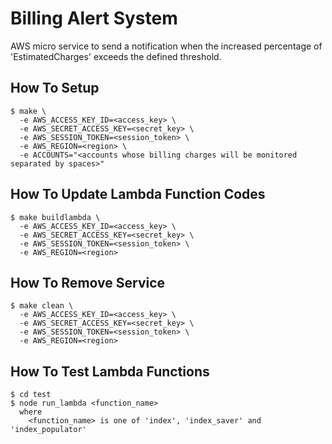 
# Billing Alert System

AWS micro service to send a notification when the increased percentage of 'EstimatedCharges' exceeds the defined threshold.


## How To Setup

    $ make \
      -e AWS_ACCESS_KEY_ID=<access_key> \
      -e AWS_SECRET_ACCESS_KEY=<secret_key> \
      -e AWS_SESSION_TOKEN=<session_token> \
      -e AWS_REGION=<region> \
      -e ACCOUNTS="<accounts whose billing charges will be monitored separated by spaces>"


## How To Update Lambda Function Codes

    $ make buildlambda \
      -e AWS_ACCESS_KEY_ID=<access_key> \
      -e AWS_SECRET_ACCESS_KEY=<secret_key> \
      -e AWS_SESSION_TOKEN=<session_token> \
      -e AWS_REGION=<region>


## How To Remove Service

    $ make clean \
      -e AWS_ACCESS_KEY_ID=<access_key> \
      -e AWS_SECRET_ACCESS_KEY=<secret_key> \
      -e AWS_SESSION_TOKEN=<session_token> \
      -e AWS_REGION=<region>


## How To Test Lambda Functions

    $ cd test
    $ node run_lambda <function_name>
      where
        <function_name> is one of 'index', 'index_saver' and 'index_populator'
